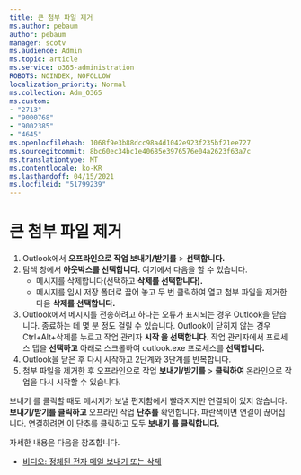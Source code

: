 ```yaml
---
title: 큰 첨부 파일 제거
ms.author: pebaum
author: pebaum
manager: scotv
ms.audience: Admin
ms.topic: article
ms.service: o365-administration
ROBOTS: NOINDEX, NOFOLLOW
localization_priority: Normal
ms.collection: Adm_O365
ms.custom:
- "2713"
- "9000768"
- "9002385"
- "4645"
ms.openlocfilehash: 1068f9e3b88dcc98a4d1042e923f235bf21ee727
ms.sourcegitcommit: 8bc60ec34bc1e40685e3976576e04a2623f63a7c
ms.translationtype: MT
ms.contentlocale: ko-KR
ms.lasthandoff: 04/15/2021
ms.locfileid: "51799239"
---
```

# <a name="remove-the-large-attachment"></a>큰 첨부 파일 제거

1. Outlook에서 **오프라인으로 작업 보내기/받기를**  >  **선택합니다.** 
2. 탐색 창에서 **아웃박스를 선택합니다.** 여기에서 다음을 할 수 있습니다. 
    - 메시지를 삭제합니다(선택하고 **삭제를 선택합니다).**
    - 메시지를 임시 저장 폴더로 끌어 놓고 두 번 클릭하여 열고 첨부 파일을 제거한 다음 **삭제를 선택합니다.**
3. Outlook에서 메시지를 전송하려고 하다는 오류가 표시되는 경우 Outlook을 닫습니다. 종료하는 데 몇 분 정도 걸릴 수 있습니다. Outlook이 닫히지 않는 경우 Ctrl+Alt+삭제를 누르고 작업 관리자 **시작 을 선택합니다.** 작업 관리자에서 프로세스 탭을 **선택하고** 아래로 스크롤하여 outlook.exe 프로세스를 **선택합니다.**
4. Outlook을 닫은 후 다시 시작하고 2단계와 3단계를 반복합니다. 
5. 첨부 파일을 제거한 후 오프라인으로 작업 **보내기/받기를**  >  **클릭하여** 온라인으로 작업을 다시 시작할 수 있습니다. 

보내기 를 클릭할 때도 메시지가 보낼 편지함에서 빨라지지만 연결되어 있지 않습니다. **보내기/받기를 클릭하고** 오프라인 작업 **단추를** 확인합니다. 파란색이면 연결이 끊어집니다. 연결하려면 이 단추를 클릭하고 모두 **보내기 를 클릭합니다.**
 
 자세한 내용은 다음을 참조합니다.
- [비디오: 정체된 전자 메일 보내기 또는 삭제](https://support.office.com/article/Video-Send-or-delete-an-email-stuck-in-your-outbox-26d5d34a-4e5f-444a-a9e8-44db04a94dec) 